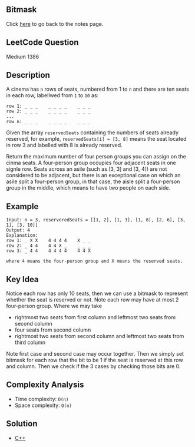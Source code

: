 ## Bitmask
Click [here](../notes.md) to go back to the notes page.

## LeetCode Question
Medium 1386

## Description
A cinema has `n` rows of seats, numbered from 1 to `n` and there are ten seats in each row, labellwed from `1` to `10` as:
```
row 1: _ _ _    _ _ _ _    _ _ _
row 2: _ _ _    _ _ _ _    _ _ _
...
row n: _ _ _    _ _ _ _    _ _ _ 
```

Given the array `reservedSeats` containing the numbers of seats already reserved, for example, `reservedSeats[i] = [3, 8]` means the seat located in row 3 and labelled with 8 is already reserved.

Return the maximum number of four person groups you can assign on the cinma seats. A four-person group occupies four adjacent seats in one signle row. Seats across an asile (such as [3, 3] and [3, 4]) are not considered to be adjacent, but there is an exceptional case on which an asile split a four-person group, in that case, the aisle split a four-person group in the middle, which means to have two people on each side.

## Example
```
Input: n = 3, reserveredSeats = [[1, 2], [1, 3], [1, 8], [2, 6], [3, 1], [3, 10]]
Output: 4
Explanation:
row 1: _ X X    4 4 4 4    X _ _
row 2: _ 4 4    4 4 X _    _ _ _
row 3: _ 4 4    4 4 4 4    4 4 X

where 4 means the four-person group and X means the reserved seats.
```

## Key Idea
Notice each row has only 10 seats, then we can use a bitmask to represent whether the seat is reserved or not. Note each row may have at most 2 four-person group. Where we may take
- rightmost two seats from first column and leftmost two seats from second column
- four seats from second column
- rightmost two seats from second column and leftmost two seats from third column

Note first case and second case may occur together. Then we simply set bitmask for each row that the bit to be 1 if the seat is reserved at this row and column. Then we check if the 3 cases by checking those bits are 0.
 
## Complexity Analysis
- Time complexity: `O(n)` 
- Space complexity: `O(n)`

## Solution
- [C++](solution.cpp)

